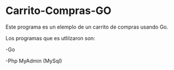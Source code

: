 # Carrito-Compras-GO
Este programa es un elemplo de un carrito de compras usando Go.

Los programas que es utlilzaron son:

-Go

-Php MyAdmin (MySql)

